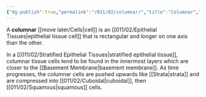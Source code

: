 ```yaml
---
{"dg-publish":true,"permalink":"/011/02/columnar/","title":"Columnar","tags":["BIOL422"],"noteIcon":"1","created":"2024-09-26T13:45:04.077-07:00","updated":"2024-09-26T15:16:57.334-07:00"}
---
```


A **columnar** [[move later/Cells\|cell]] is an [[011/02/Epithelial Tissues\|epithelial tissue cell]] that is rectangular and longer on one axis than the other.

In a [[011/02/Stratified Epithelial Tissues\|stratified epithelial tissue]], columnar tissue cells tend to be found in the innermost layers which are closer to the [[Basement Membrane\|basement membrane]]. As time progresses, the columnar cells are pushed upwards like [[Strata\|strata]] and are compressed into [[011/02/Cuboidal\|cuboidal]], then [[011/02/Squamous\|squamous]] cells.